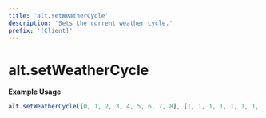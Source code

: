 ```yaml
---
title: 'alt.setWeatherCycle'
description: 'Sets the current weather cycle.'
prefix: '[Client]'
---
```


# alt.setWeatherCycle

**Example Usage**

```js
alt.setWeatherCycle([0, 1, 2, 3, 4, 5, 6, 7, 8], [1, 1, 1, 1, 1, 1, 1, 1, 1]);
```
